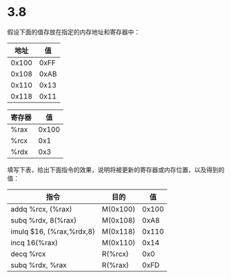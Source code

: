 # 3.8

假设下面的值存放在指定的内存地址和寄存器中：

地址       | 值
-----------|--------
0x100      | 0xFF
0x108      | 0xAB
0x110      | 0x13
0x118      | 0x11

寄存器     | 值
----------|--------
%rax      | 0x100
%rcx      | 0x1
%rdx      | 0x3

填写下表，给出下面指令的效果，说明将被更新的寄存器或内存位置，以及得到的值：

指令                           |  目的                       | 值
-------------------------------|----------------------------|---------
addq %rcx, (%rax)              | M(0x100)                   | 0x100
subq %rdx, 8(%rax)             | M(0x108)                   | 0xA8
imulq $16, (%rax,%rdx,8)       | M(0x118)                   | 0x110
incq 16(%rax)                  | M(0x110)                   | 0x14
decq %rcx                      | R(%rcx)                    | 0x0
subq %rdx, %rax                | R(%rax)                    | 0xFD